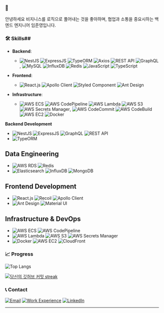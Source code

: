 ### 👋
안녕하세요 비지니스를 로직으로 풀어내는 것을 좋아하며, 협업과 소통을 중요시하는 백엔드 엔지니어 임준영입니다.

### 🛠 Skills## 

- **Backend**: 
     - ![NestJS](https://img.shields.io/badge/-NestJS-E0234E?style=flat-square&logo=nestjs&logoColor=white) ![ExpressJS](https://img.shields.io/badge/-ExpressJS-000000?style=flat-square&logo=express&logoColor=white) ![TypeORM](https://img.shields.io/badge/-TypeORM-FE2E2E?style=flat-square&logo=typeorm&logoColor=white) ![Axios](https://img.shields.io/badge/-Axios-0768AF?style=flat-square&logo=axios&logoColor=white) ![REST API](https://img.shields.io/badge/-REST_API-02569B?style=flat-square&logo=api&logoColor=white) ![GraphQL](https://img.shields.io/badge/-GraphQL-E10098?style=flat-square&logo=graphql&logoColor=white),
![MySQL](https://img.shields.io/badge/-MySQL-4479A1?style=flat-square&logo=mysql&logoColor=white)  ![InfluxDB](https://img.shields.io/badge/-InfluxDB-22ADF6?style=flat-square&logo=influxdb&logoColor=white) ![Redis](https://img.shields.io/badge/-Redis-DC382D?style=flat-square&logo=redis&logoColor=white) ![JavaScript](https://img.shields.io/badge/-JavaScript-F7DF1E?style=flat-square&logo=javascript&logoColor=black) ![TypeScript](https://img.shields.io/badge/-TypeScript-3178C6?style=flat-square&logo=typescript&logoColor=white)


- **Frontend**: 
    - ![React.js](https://img.shields.io/badge/-React.js-61DAFB?style=flat-square&logo=react&logoColor=black) ![Apollo Client](https://img.shields.io/badge/-Apollo_Client-311C87?style=flat-square&logo=apollo-graphql&logoColor=white) ![Styled Component](https://img.shields.io/badge/-Styled_Component-DB7093?style=flat-square&logo=styled-components&logoColor=white) ![Ant Design](https://img.shields.io/badge/-Ant_Design-0170FE?style=flat-square&logo=ant-design&logoColor=white)

- **Infrastructure**: 
    - ![AWS ECS](https://img.shields.io/badge/-AWS_ECS-569A31?style=flat-square&logo=amazon-aws&logoColor=white) ![AWS CodePipeline](https://img.shields.io/badge/-AWS_CodePipeline-3FC1C9?style=flat-square&logo=amazon-aws&logoColor=white) ![AWS Lambda](https://img.shields.io/badge/-AWS_Lambda-FF9900?style=flat-square&logo=amazon-aws&logoColor=white) ![AWS S3](https://img.shields.io/badge/-AWS_S3-569A31?style=flat-square&logo=amazon-aws&logoColor=white) ![AWS Secrets Manager](https://img.shields.io/badge/-AWS_Secrets_Manager-5D6874?style=flat-square&logo=amazon-aws&logoColor=white),
![AWS CodeCommit](https://img.shields.io/badge/-AWS_CodeCommit-F6A307?style=flat-square&logo=amazon-aws&logoColor=white) ![AWS CodeBuild](https://img.shields.io/badge/-AWS_CodeBuild-FE7A37?style=flat-square&logo=amazon-aws&logoColor=white) ![AWS EC2](https://img.shields.io/badge/-AWS_EC2-5D6874?style=flat-square&logo=amazon-aws&logoColor=white) ![Docker](https://img.shields.io/badge/-Docker-2496ED?style=flat-square&logo=docker&logoColor=white)



**Backend Development**
- ![NestJS](https://img.shields.io/badge/-NestJS-E0234E?style=flat-square&logo=nestjs&logoColor=white) ![ExpressJS](https://img.shields.io/badge/-ExpressJS-000000?style=flat-square&logo=express&logoColor=white) ![GraphQL](https://img.shields.io/badge/-GraphQL-E10098?style=flat-square&logo=graphql&logoColor=white) ![REST API](https://img.shields.io/badge/-REST_API-02569B?style=flat-square&logo=api&logoColor=white)
- ![TypeORM](https://img.shields.io/badge/-TypeORM-FE2E2E?style=flat-square&logo=typeorm&logoColor=white) 

## **Data Engineering**
- ![AWS RDS](https://img.shields.io/badge/-AWS_RDS-527FFF?style=flat-square&logo=amazon-aws&logoColor=white) ![Redis](https://img.shields.io/badge/-Redis-DC382D?style=flat-square&logo=redis&logoColor=white)
- ![Elasticsearch](https://img.shields.io/badge/-Elasticsearch-005571?style=flat-square&logo=elasticsearch&logoColor=white) ![InfluxDB](https://img.shields.io/badge/-InfluxDB-22ADF6?style=flat-square&logo=influxdb&logoColor=white) ![MongoDB](https://img.shields.io/badge/-MongoDB-47A248?style=flat-square&logo=mongodb&logoColor=white)

## **Frontend Development**
- ![React.js](https://img.shields.io/badge/-React.js-61DAFB?style=flat-square&logo=react&logoColor=black) ![Recoil](https://img.shields.io/badge/-Recoil-007FFF?style=flat-square&logo=recoil&logoColor=white) ![Apollo Client](https://img.shields.io/badge/-Apollo_Client-311C87?style=flat-square&logo=apollo-graphql&logoColor=white)
- ![Ant Design](https://img.shields.io/badge/-Ant_Design-0170FE?style=flat-square&logo=ant-design&logoColor=white) ![Material UI](https://img.shields.io/badge/-Material_UI-0081CB?style=flat-square&logo=mui&logoColor=white)

## **Infrastructure & DevOps**
- ![AWS ECS](https://img.shields.io/badge/-AWS_ECS-569A31?style=flat-square&logo=amazon-aws&logoColor=white) ![AWS CodePipeline](https://img.shields.io/badge/-AWS_CodePipeline-3FC1C9?style=flat-square&logo=amazon-aws&logoColor=white)
- ![AWS Lambda](https://img.shields.io/badge/-AWS_Lambda-FF9900?style=flat-square&logo=amazon-aws&logoColor=white) ![AWS S3](https://img.shields.io/badge/-AWS_S3-569A31?style=flat-square&logo=amazon-aws&logoColor=white) ![AWS Secrets Manager](https://img.shields.io/badge/-AWS_Secrets_Manager-5D6874?style=flat-square&logo=amazon-aws&logoColor=white)
- ![Docker](https://img.shields.io/badge/-Docker-2496ED?style=flat-square&logo=docker&logoColor=white) ![AWS EC2](https://img.shields.io/badge/-AWS_EC2-FF9900?style=flat-square&logo=amazon-aws&logoColor=white) ![CloudFront](https://img.shields.io/badge/-CloudFront-8F62A3?style=flat-square&logo=amazon-aws&logoColor=white)



### 📈 Progress


![Top Langs](https://github-readme-stats.vercel.app/api/top-langs/?username=nurja1218&theme=dark&layout=compact)

[![당신의 깃허브 커밋 streak](https://github-readme-streak-stats.herokuapp.com/?user=nurja1218&theme=dark)](https://git.io/streak-stats)


### 📞 Contact

[![Email](https://img.shields.io/badge/Email-nurja1218%40gmail.com-brightgreen?style=flat-square&logo=gmail&logoColor=white)](mailto:nurja1218@gmail.com)
[![Work Experience](https://img.shields.io/badge/Work_Experience-Notion-blue?style=flat-square&logo=notion&logoColor=white)](https://languid-cashew-36d.notion.site/Work-Experience-6bdcfa3af4064ce09624ac16625a5a3e?pvs=4)
[![LinkedIn](https://img.shields.io/badge/LinkedIn-Junyoung_Lim-blue?style=flat-square&logo=linkedin&logoColor=white)](https://linkedin.com/in/junyoung-lim)

---
